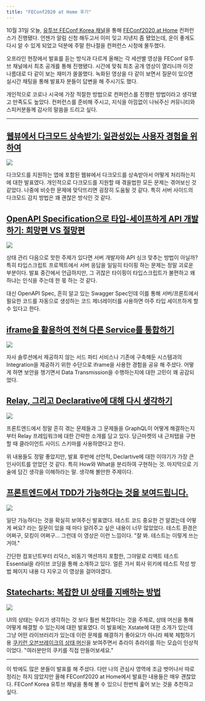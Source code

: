 ```yaml
---
title: "FEConf2020 at Home 후기"
---
```


10월 31일 오늘, [유투브 FEConf Korea 채널](https://www.youtube.com/channel/UCWEzfYIpFBIG5jh6laXC6hA)을 통해 [FEConf2020 at Home](https://2020.feconf.kr/) 컨퍼런스가 진행됐다. 언젠가 알림 신청 해두고서 이미 잊고 지낸지 좀 됐었는데, 운이 좋게도 다시 알 수 있게 되었고 덕분에 주말 한나절을 컨퍼런스 시청에 몰두했다.

오프라인 현장에서 발표를 듣는 방식과 다르게 올해는 각 세션별 영상을 FEConf 유투브 채널에서 최초 공개를 통해 진행됐다. 시간에 맞춰 최초 공개 영상이 열리니까 이것 나름대로 다 같이 보는 재미가 쏠쏠했다. 녹화된 영상을 다 같이 보면서 질문이 있으면 실시간 채팅을 통해 발표자 분들이 답변을 해 주시기도 했다.

개인적으로 코로나 시국에 가장 적절한 방법으로 컨퍼런스를 진행한 방법이라고 생각됐고 만족도도 높았다. 컨퍼런스를 준비해 주시고, 지식을 아낌없이 나눠주신 커뮤니티와 스피커분들께 감사의 말씀을 드리고 싶다.

---

## **[웹뷰에서 다크모드 상속받기: 일관성있는 사용자 경험을 위하여](https://www.youtube.com/watch?v=ElsZ-v4Ow08)**

![](https://i.ytimg.com/vi/ElsZ-v4Ow08/hqdefault.jpg)

다크모드를 지원하는 앱에 포함된 웹뷰에서 다크모드를 상속받아서 어떻게 처리하는지에 대한 발표였다. 개인적으로 다크모드를 지원할 때 겪을법한 모든 문제는 겪어보신 것 같았다. 나중에 비슷한 문제에 맞닥뜨리면 굉장히 도움될 것 같다. 특히 서버 사이드의 다크모드 감지 방법은 꽤 괜찮은 방식인 것 같다.

## [OpenAPI Specification으로 타입-세이프하게 API 개발하기: 희망편 VS 절망편](https://www.youtube.com/watch?v=J4JHLESAiFk)

![](https://i.ytimg.com/vi/J4JHLESAiFk/hqdefault.jpg)

상태 관리 다음으로 핫한 주제가 있다면 서버 개발자와 API 싱크 맞추는 방법이 아닐까? 특히 타입스크립트 프로젝트에서 서버 응답을 일일히 타이핑 하는 문제는 정말 괴로운 부분이다. 발표 중간에서 언급하지만, 그 귀찮은 타이핑이 타입스크립트가 불편하고 왜 하냐는 인식을 주는데 한 몫 하는 것 같다.

대신 OpenAPI Spec, 흔히 알고 있는 Swagger Spec인데 이를 통해 서버/프론트에서 필요한 코드를 자동으로 생성하는 코드 제너레이터를 사용하면 아주 타입 세이프하게 할 수 있다고 한다.

## [iframe을 활용하여 전혀 다른 Service를 통합하기](https://www.youtube.com/watch?v=kZO5PEypjVg)

![](https://i.ytimg.com/vi/kZO5PEypjVg/hqdefault.jpg)

자사 솔루션에서 제공하지 않는 서드 파티 서비스나 기존에 구축해둔 시스템과의 Integration을 제공하기 위한 수단으로 iframe을 사용한 경험을 공유 해 주셨다. 어떻게 하면 보안을 챙기면서 Data Transmission을 수행하는지에 대한 고민이 꽤 공감되었다.

## [Relay, 그리고 Declarative에 대해 다시 생각하기](https://www.youtube.com/watch?v=YP7d9ae%5FVzI)

![](https://i.ytimg.com/vi/YP7d9ae_VzI/hqdefault.jpg)

프론트엔드에서 정말 흔히 겪는 문제들과 그 문제들을 GraphQL이 어떻게 해결하는지부터 Relay 프레임워크에 대한 간략한 소개를 담고 있다. 당근마켓의 내 근처탭을 구현할 때 클라이언트 사이드 스키마를 사용하였다고 한다.

위 내용들도 정말 좋았지만, 발표 후반에 선언적, Declartive에 대한 이야기가 가장 큰 인사이트를 얻었던 것 같다. 특히 How와 What을 분리하여 구현하는 것. 마지막으로 기술에 담긴 생각을 이해하라는 말. 생각해 볼만한 주제이다.

## [프론트엔드에서 TDD가 가능하다는 것을 보여드립니다.](https://www.youtube.com/watch?v=L1dtkLeIz-M)

![](https://i.ytimg.com/vi/L1dtkLeIz-M/hqdefault.jpg)

일단 가능하다는 것을 확실히 보여주신 발표였다. 테스트 코드 중요한 건 알겠는데 어떻게 써요? 라는 질문이 있을 때 마다 알려주고 싶은 내용이 너무 많았었다. 테스트 환경은 어쩌구, 모킹이 어쩌구... 그런데 이 영상은 이런 느낌이다. "잘 봐. 테스트는 이렇게 쓰는거야."

간단한 컴포넌트부터 리덕스, 비동기 액션까지 포함한, 그야말로 리액트 테스트 Essential을 라이브 코딩을 통해 소개하고 있다. 얼른 가서 회사 위키에 테스트 작성 방법 페이지 내용 다 지우고 이 영상을 걸어야겠다.

## [Statecharts: 복잡한 UI 상태를 지배하는 방법](https://www.youtube.com/watch?v=Hv%5FPhrfwerQ)

![](https://i.ytimg.com/vi/Hv_PhrfwerQ/hqdefault.jpg)

UI의 상태는 우리가 생각하는 것 보다 훨씬 복잡하다는 것을 주제로, 상태 머신을 통해 어떻게 해결할 수 있는지에 대한 발표였다. 이 발표에는 Xstate에 대한 소개가 있는데 그냥 어떤 라이브러리가 있는데 이런 문제를 해결하기 좋아요!가 아니라 페북 체험하기 용 [쿠키런 오븐브레이크의 상태 머신](https://xstate.js.org/viz/?gist=f33cf8cdb61bada27cb2df72bfa295ba)을 보여주면서 츄라이 츄라이를 하는 모습이 인상적이었다. "여러분만의 쿠키를 직접 만들어보세요."

---

이 밖에도 많은 분들이 발표를 해 주셨다. 다만 나의 관심사 영역에 조금 벗어나서 따로 정리는 하지 않았지만 올해 FEConf2020 at Home에서 발표한 내용들은 매우 괜찮았다. FEConf Korea 유투브 채널을 통해 볼 수 있으니 한번씩 훑어 보는 것을 추천하고 싶다.
